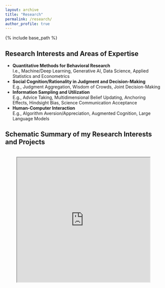 ```yaml
---
layout: archive
title: "Research"
permalink: /research/
author_profile: true
---
```


{% include base_path %}

## Research Interests and Areas of Expertise

- <b>Quantitative Methods for Behavioral Research</b><br> I.e., Machine/Deep Learning, Generative AI, Data Science, Applied Statistics and Econometrics
-	<b>Social Cognition/Rationality in Judgment and Decision-Making</b><br> E.g., Judgment Aggregation, Wisdom of Crowds, Joint Decision-Making
-	<b>Information Sampling and Utilization</b><br> E.g., Advice Taking, Multidimensional Belief Updating, Anchoring Effects, Hindsight Bias, Science Communication Acceptance
-	<b>Human-Computer Interaction</b><br> E.g., Algorithm Aversion/Appreciation, Augmented Cognition, Large Language Models


## Schematic Summary of my Research Interests and Projects

<br>
<div style="text-align: center"> 
  <iframe src="https://drive.google.com/file/d/11Ar0HXOfNkAxqcWyDZTlQ8ZeMAeLh17d/preview" width="85%" height="400px"></iframe>
</div>

